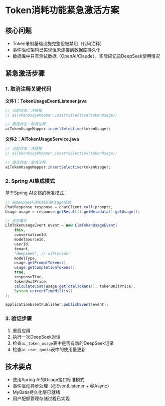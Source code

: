 # Token消耗功能紧急激活方案

## 核心问题
- Token录制基础设施完整但被禁用（代码注释）
- 事件驱动架构已实现但未连接到数据库持久化
- 数据库中只有测试数据（OpenAI/Claude），实际应记录DeepSeek使用情况

## 紧急激活步骤

### 1. 取消注释关键代码
**文件1：TokenUsageEventListener.java**
```java
// 当前状态：注释掉
// aiTokenUsageMapper.insertSelective(tokenUsage);

// 激活状态：取消注释
aiTokenUsageMapper.insertSelective(tokenUsage);
```

**文件2：AiTokenUsageService.java**
```java
// 当前状态：注释掉  
// aiTokenUsageMapper.insertSelective(tokenUsage);

// 激活状态：取消注释
aiTokenUsageMapper.insertSelective(tokenUsage);
```

### 2. Spring AI集成模式
基于Spring AI文档的标准模式：

```java
// 在DeepSeek调用后获取Usage信息
ChatResponse response = chatClient.call(prompt);
Usage usage = response.getResult().getMetadata().getUsage();

// 发布事件
LlmTokenUsageEvent event = new LlmTokenUsageEvent(
    this,
    conversationId,
    modelSourceId, 
    userId,
    tenant,
    "deepseek", // aiProvider
    modelType,
    usage.getPromptTokens(),
    usage.getCompletionTokens(),
    true,
    responseTime,
    tokenUnitPrice,
    calculateCost(usage.getTotalTokens(), tokenUnitPrice),
    System.currentTimeMillis()
);

applicationEventPublisher.publishEvent(event);
```

### 3. 验证步骤
1. 重启应用
2. 执行一次DeepSeek对话
3. 检查`ai_token_usage`表中是否有新的DeepSeek记录
4. 检查`ai_user_quota`表中的使用量更新

## 技术要点
- 使用Spring AI的Usage接口标准模式
- 事件驱动异步处理（@EventListener + @Async）
- MyBatis持久化层已就绪
- 用户配额管理存储过程已实现